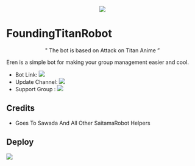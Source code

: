 <p align="center">
  <img src="https://telegra.ph/file/eeef5ddbe7f33338aa311.jpg">
</p>

# FoundingTitanRobot

<p align="center">
 " The bot is based on Attack on Titan Anime ”  
</p>




Eren is a simple bot for making your group management easier and cool.

* Bot Link:  <a href="http://t.me/FoundingTitanRobot" alt="FoundingtitanRobot"> <img src="https://img.shields.io/badge/-FoundingTitanRobot-red" /> </a>
* Update Channel: <a  href="https://t.me/foundingtitanupdates/" alt="foundingtitanupdates"> <img src="https://img.shields.io/badge/-Update%20channel-lightgrey" /> </a>
* Support Group : <a href="https://t.me/foundingtitansupport/" alt="foundingtitansupport"> <img src="https://img.shields.io/badge/!-Support%20Group-blue" /> </a>

## Credits 
* Goes To Sawada And All Other SaitamaRobot Helpers

## Deploy 
<a href="https://heroku.com/deploy?template=https://github.com/sasukeuchiha912/FoundingTitanRobot"> <img src="https://img.shields.io/badge/-Deploy%20To%20Heroku-blueviolet" /> </a>
